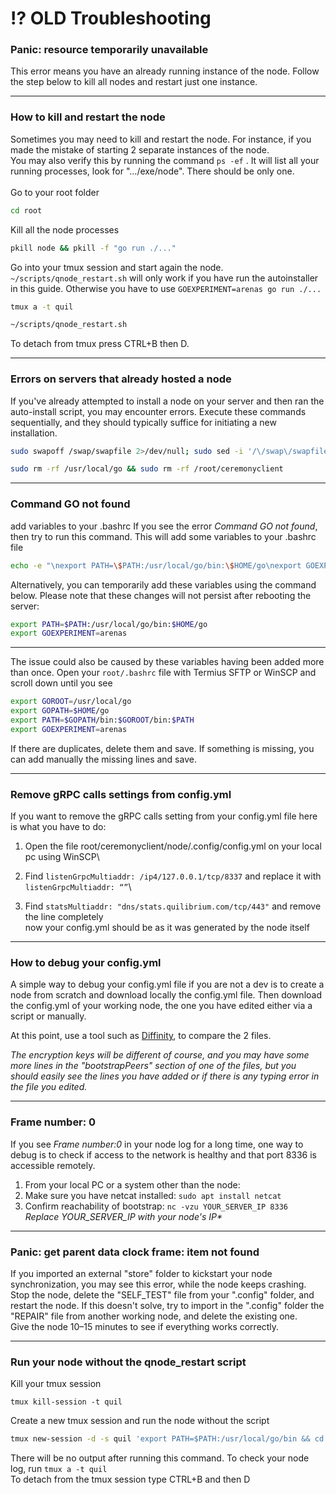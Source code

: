 # ⁉️ OLD Troubleshooting

### Panic: resource temporarily unavailable&#x20;

This error means you have an already running instance of the node. Follow the step below to kill all nodes and restart just one instance.

***

### How to kill and restart the node&#x20;

Sometimes you may need to kill and restart the node. For instance, if you made the mistake of starting 2 separate instances of the node.\
You may also verify this by running the command `ps -ef` . It will list all your running processes, look for ".../exe/node". There should be only one.\
\
Go to your root folder

```bash
cd root
```

Kill all the node processes

```bash
pkill node && pkill -f "go run ./..."
```

Go into your tmux session and start again the node.\
`~/scripts/qnode_restart.sh` will only work if you have run the autoinstaller in this guide. Otherwise you have to use `GOEXPERIMENT=arenas go run ./...`

```bash
tmux a -t quil
```

```bash
~/scripts/qnode_restart.sh
```

To detach from tmux press CTRL+B then D.

***

### Errors on servers that already hosted a node&#x20;

If you've already attempted to install a node on your server and then ran the auto-install script, you may encounter errors. Execute these commands sequentially, and they should typically suffice for initiating a new installation.

```bash
sudo swapoff /swap/swapfile 2>/dev/null; sudo sed -i '/\/swap\/swapfile/d' /etc/fstab; sudo rm /swap/swapfile 2>/dev/null; sudo rmdir /swap 2>/dev/null || sudo rm -rf /swap
```

```bash
sudo rm -rf /usr/local/go && sudo rm -rf /root/ceremonyclient
```

***

### Command GO not found

add variables to your .bashrc If you see the error _Command GO not found_, then try to run this command. This will add some variables to your .bashrc file

```bash
echo -e "\nexport PATH=\$PATH:/usr/local/go/bin:\$HOME/go\nexport GOEXPERIMENT=arenas" >> ~/.bashrc
```

Alternatively, you can temporarily add these variables using the command below. Please note that these changes will not persist after rebooting the server:

```bash
export PATH=$PATH:/usr/local/go/bin:$HOME/go
export GOEXPERIMENT=arenas
```

***

The issue could also be caused by these variables having been added more than once. Open your `root/.bashrc` file with Termius SFTP or WinSCP and scroll down until you see

```bash
export GOROOT=/usr/local/go
export GOPATH=$HOME/go
export PATH=$GOPATH/bin:$GOROOT/bin:$PATH
export GOEXPERIMENT=arenas
```

If there are duplicates, delete them and save. If something is missing, you can add manually the missing lines and save.

***

### Remove gRPC calls settings from config.yml&#x20;

If you want to remove the gRPC calls setting from your config.yml file here is what you have to do:

1. Open the file root/ceremonyclient/node/.config/config.yml on your local pc using WinSCP\

2. Find `listenGrpcMultiaddr: /ip4/127.0.0.1/tcp/8337` and replace it with `listenGrpcMultiaddr: “”`\

3. Find `statsMultiaddr: "dns/stats.quilibrium.com/tcp/443"` and remove the line completely\
   now your config.yml should be as it was generated by the node itself

***

### How to debug your config.yml&#x20;

A simple way to debug your config.yml file if you are not a dev is to create a node from scratch and download locally the config.yml file. Then download the config.yml of your working node, the one you have edited either via a script or manually.

At this point, use a tool such as [Diffinity](https://truehumandesign.se/s\_diffinity.php), to compare the 2 files.

_The encryption keys will be different of course, and you may have some more lines in the "bootstrapPeers" section of one of the files, but you should easily see the lines you have added or if there is any typing error in the file you edited._

***

### Frame number: 0&#x20;

If you see _Frame number:0_ in your node log for a long time, one way to debug is to check if access to the network is healthy and that port 8336 is accessible remotely.

1. From your local PC or a system other than the node:
2. Make sure you have netcat installed: `sudo apt install netcat`
3. Confirm reachability of bootstrap: `nc -vzu YOUR_SERVER_IP 8336`\
   _Replace YOUR\_SERVER\_IP with your node's IP\*_

***

### Panic: get parent data clock frame: item not found&#x20;

If you imported an external "store" folder to kickstart your node synchronization, you may see this error, while the node keeps crashing.\
Stop the node, delete the "SELF\_TEST" file from your ".config" folder, and restart the node. If this doesn't solve, try to import in the ".config" folder the "REPAIR" file from another working node, and delete the existing one.\
Give the node 10–15 minutes to see if everything works correctly.

***

### Run your node without the qnode\_restart script

Kill your tmux session

```
tmux kill-session -t quil
```

Create  a new tmux session and run the node without the script

```bash
tmux new-session -d -s quil 'export PATH=$PATH:/usr/local/go/bin && cd ~/ceremonyclient/node && GOEXPERIMENT=arenas go run ./...'
```

&#x20;There will be no output after running this command. To check your node log, run `tmux a -t quil`\
To detach from the tmux session type CTRL+B and then D
